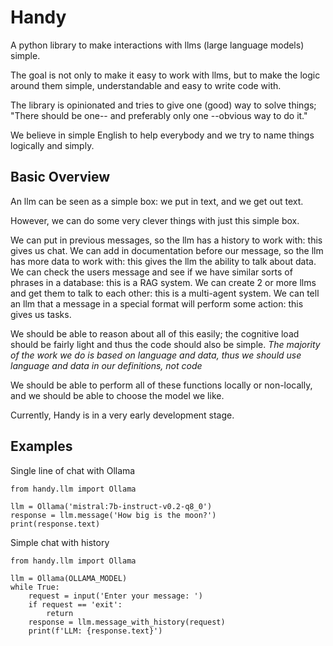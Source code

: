 # Handy

A python library to make interactions with llms (large language models) simple.

The goal is not only to make it easy to work with llms, but to make the logic around them simple, understandable and easy to write code with.

The library is opinionated and tries to give one (good) way to solve things; "There should be one-- and preferably only one --obvious way to do it."

We believe in simple English to help everybody and we try to name things logically and simply.


## Basic Overview

An llm can be seen as a simple box: we put in text, and we get out text.

However, we can do some very clever things with just this simple box.

We can put in previous messages, so the llm has a history to work with: this gives us chat.
We can add in documentation before our message, so the llm has more data to work with: this gives the llm the ability to talk about data.
We can check the users message and see if we have similar sorts of phrases in a database: this is a RAG system.
We can create 2 or more llms and get them to talk to each other: this is a multi-agent system.
We can tell an llm that a message in a special format will perform some action: this gives us tasks.

We should be able to reason about all of this easily; the cognitive load should be fairly light and thus the code should also be simple.
*The majority of the work we do is based on language and data, thus we should use language and data in our definitions, not code*

We should be able to perform all of these functions locally or non-locally, and we should be able to choose the model we like.


Currently, Handy is in a very early development stage.


## Examples

Single line of chat with Ollama

```
from handy.llm import Ollama

llm = Ollama('mistral:7b-instruct-v0.2-q8_0')
response = llm.message('How big is the moon?')
print(response.text)
```

Simple chat with history

```
from handy.llm import Ollama

llm = Ollama(OLLAMA_MODEL)
while True:
    request = input('Enter your message: ')
    if request == 'exit':
        return
    response = llm.message_with_history(request)
    print(f'LLM: {response.text}')
```
